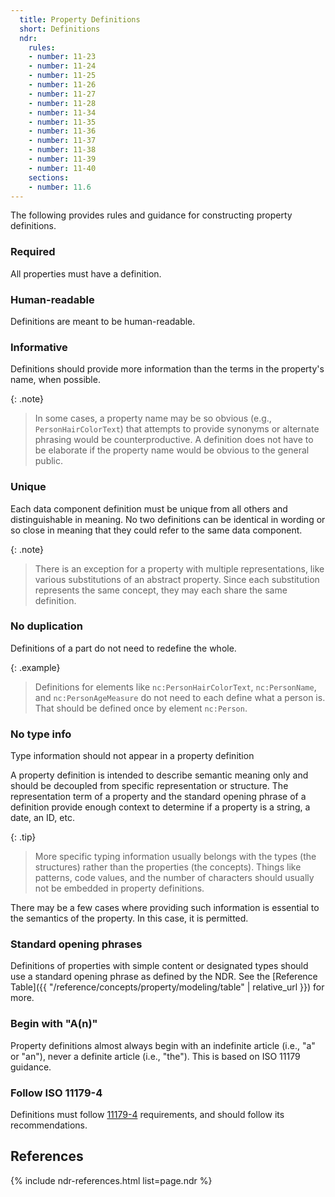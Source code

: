 ```yaml
---
  title: Property Definitions
  short: Definitions
  ndr:
    rules:
    - number: 11-23
    - number: 11-24
    - number: 11-25
    - number: 11-26
    - number: 11-27
    - number: 11-28
    - number: 11-34
    - number: 11-35
    - number: 11-36
    - number: 11-37
    - number: 11-38
    - number: 11-39
    - number: 11-40
    sections:
    - number: 11.6
---
```


The following provides rules and guidance for constructing property definitions.

### Required

All properties must have a definition.

### Human-readable

Definitions are meant to be human-readable.

### Informative

Definitions should provide more information than the terms in the property's name, when possible.

{: .note}
> In some cases, a property name may be so obvious (e.g., `PersonHairColorText`) that attempts to provide synonyms or alternate phrasing would be counterproductive.  A definition does not have to be elaborate if the property name would be obvious to the general public.

### Unique

Each data component definition must be unique from all others and distinguishable in meaning.  No two definitions can be identical in wording or so close in meaning that they could refer to the same data component.

{: .note}
> There is an exception for a property with multiple representations, like various substitutions of an abstract property.  Since each substitution represents the same concept, they may each share the same definition.

### No duplication

Definitions of a part do not need to redefine the whole.

{: .example}
> Definitions for elements like `nc:PersonHairColorText`, `nc:PersonName`, and `nc:PersonAgeMeasure` do not need to each define what a person is.  That should be defined once by element `nc:Person`.

### No type info

Type information should not appear in a property definition

A property definition is intended to describe semantic meaning only and should be decoupled from specific representation or structure.  The representation term of a property and the standard opening phrase of a definition provide enough context to determine if a property is a string, a date, an ID, etc.

{: .tip}
> More specific typing information usually belongs with the types (the structures) rather than the properties (the concepts).  Things like patterns, code values, and the number of characters should usually not be embedded in property definitions.

There may be a few cases where providing such information is essential to the semantics of the property.  In this case, it is permitted.

### Standard opening phrases

Definitions of properties with simple content or designated types should use a standard opening phrase as defined by the NDR.
See the [Reference Table]({{ "/reference/concepts/property/modeling/table" | relative_url }}) for more.

### Begin with "A(n)"

Property definitions almost always begin with an indefinite article (i.e., "a" or "an"), never a definite article (i.e., "the").  This is based on ISO 11179 guidance.

### Follow ISO 11179-4

Definitions must follow [11179-4](http://metadata-standards.org/11179/) requirements, and should follow its recommendations.

## References

{% include ndr-references.html list=page.ndr %}
